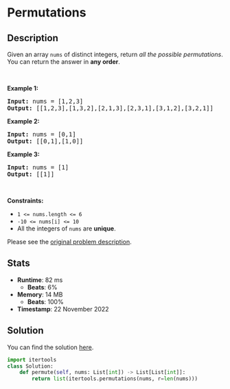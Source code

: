 # Permutations

## Description

<p>Given an array <code>nums</code> of distinct integers, return <em>all the possible permutations</em>. You can return the answer in <strong>any order</strong>.</p>

<p>&nbsp;</p>
<p><strong class="example">Example 1:</strong></p>
<pre><strong>Input:</strong> nums = [1,2,3]
<strong>Output:</strong> [[1,2,3],[1,3,2],[2,1,3],[2,3,1],[3,1,2],[3,2,1]]
</pre><p><strong class="example">Example 2:</strong></p>
<pre><strong>Input:</strong> nums = [0,1]
<strong>Output:</strong> [[0,1],[1,0]]
</pre><p><strong class="example">Example 3:</strong></p>
<pre><strong>Input:</strong> nums = [1]
<strong>Output:</strong> [[1]]
</pre>
<p>&nbsp;</p>
<p><strong>Constraints:</strong></p>

<ul>
	<li><code>1 &lt;= nums.length &lt;= 6</code></li>
	<li><code>-10 &lt;= nums[i] &lt;= 10</code></li>
	<li>All the integers of <code>nums</code> are <strong>unique</strong>.</li>
</ul>


Please see the [original problem description](https://leetcode.com/problems/permutations/).

## Stats

- **Runtime**: 82 ms
    - **Beats**: 6%
- **Memory**: 14 MB
    - **Beats**: 100%
- **Timestamp**: 22 November 2022

## Solution

You can find the solution [here](./permutations.py).

```python
import itertools
class Solution:
    def permute(self, nums: List[int]) -> List[List[int]]:
        return list(itertools.permutations(nums, r=len(nums)))
```
